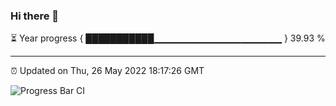 ### Hi there 👋

⏳ Year progress { ███████████▁▁▁▁▁▁▁▁▁▁▁▁▁▁▁▁▁▁▁ } 39.93 %

---

⏰ Updated on Thu, 26 May 2022 18:17:26 GMT

![Progress Bar CI](https://github.com/liununu/liununu/workflows/Progress%20Bar%20CI/badge.svg)
